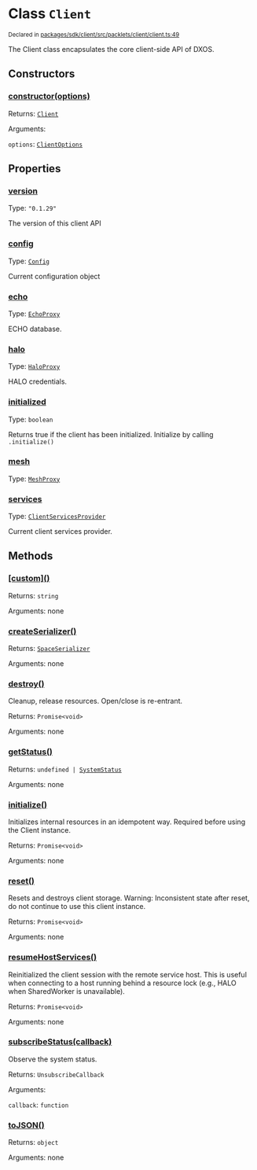 # Class `Client`
<sub>Declared in [packages/sdk/client/src/packlets/client/client.ts:49](https://github.com/dxos/dxos/blob/main/packages/sdk/client/src/packlets/client/client.ts#L49)</sub>


The Client class encapsulates the core client-side API of DXOS.


## Constructors
### [constructor(options)](https://github.com/dxos/dxos/blob/main/packages/sdk/client/src/packlets/client/client.ts#L69)



Returns: <code>[Client](/api/@dxos/client/classes/Client)</code>

Arguments: 

`options`: <code>[ClientOptions](/api/@dxos/client/types/ClientOptions)</code>


## Properties
### [version](https://github.com/dxos/dxos/blob/main/packages/sdk/client/src/packlets/client/client.ts#L53)
Type: <code>"0.1.29"</code>

The version of this client API

### [config](https://github.com/dxos/dxos/blob/main/packages/sdk/client/src/packlets/client/client.ts#L109)
Type: <code>[Config](/api/@dxos/client/classes/Config)</code>

Current configuration object

### [echo](https://github.com/dxos/dxos/blob/main/packages/sdk/client/src/packlets/client/client.ts#L139)
Type: <code>[EchoProxy](/api/@dxos/client/classes/EchoProxy)</code>

ECHO database.

### [halo](https://github.com/dxos/dxos/blob/main/packages/sdk/client/src/packlets/client/client.ts#L131)
Type: <code>[HaloProxy](/api/@dxos/client/classes/HaloProxy)</code>

HALO credentials.

### [initialized](https://github.com/dxos/dxos/blob/main/packages/sdk/client/src/packlets/client/client.ts#L124)
Type: <code>boolean</code>

Returns true if the client has been initialized. Initialize by calling  `.initialize()`

### [mesh](https://github.com/dxos/dxos/blob/main/packages/sdk/client/src/packlets/client/client.ts#L148)
Type: <code>[MeshProxy](/api/@dxos/client/classes/MeshProxy)</code>

### [services](https://github.com/dxos/dxos/blob/main/packages/sdk/client/src/packlets/client/client.ts#L116)
Type: <code>[ClientServicesProvider](/api/@dxos/client/interfaces/ClientServicesProvider)</code>

Current client services provider.


## Methods
### [\[custom\]()](https://github.com/dxos/dxos/blob/main/packages/sdk/client/src/packlets/client/client.ts#L93)



Returns: <code>string</code>

Arguments: none

### [createSerializer()](https://github.com/dxos/dxos/blob/main/packages/sdk/client/src/packlets/client/client.ts#L265)



Returns: <code>[SpaceSerializer](/api/@dxos/client/classes/SpaceSerializer)</code>

Arguments: none

### [destroy()](https://github.com/dxos/dxos/blob/main/packages/sdk/client/src/packlets/client/client.ts#L212)



Cleanup, release resources.
Open/close is re-entrant.


Returns: <code>Promise&lt;void&gt;</code>

Arguments: none

### [getStatus()](https://github.com/dxos/dxos/blob/main/packages/sdk/client/src/packlets/client/client.ts#L228)



Returns: <code>undefined | [SystemStatus](/api/@dxos/client/enums#SystemStatus)</code>

Arguments: none

### [initialize()](https://github.com/dxos/dxos/blob/main/packages/sdk/client/src/packlets/client/client.ts#L158)



Initializes internal resources in an idempotent way.
Required before using the Client instance.


Returns: <code>Promise&lt;void&gt;</code>

Arguments: none

### [reset()](https://github.com/dxos/dxos/blob/main/packages/sdk/client/src/packlets/client/client.ts#L253)



Resets and destroys client storage.
Warning: Inconsistent state after reset, do not continue to use this client instance.


Returns: <code>Promise&lt;void&gt;</code>

Arguments: none

### [resumeHostServices()](https://github.com/dxos/dxos/blob/main/packages/sdk/client/src/packlets/client/client.ts#L244)



Reinitialized the client session with the remote service host.
This is useful when connecting to a host running behind a resource lock
(e.g., HALO when SharedWorker is unavailable).


Returns: <code>Promise&lt;void&gt;</code>

Arguments: none

### [subscribeStatus(callback)](https://github.com/dxos/dxos/blob/main/packages/sdk/client/src/packlets/client/client.ts#L235)



Observe the system status.


Returns: <code>UnsubscribeCallback</code>

Arguments: 

`callback`: <code>function</code>

### [toJSON()](https://github.com/dxos/dxos/blob/main/packages/sdk/client/src/packlets/client/client.ts#L97)



Returns: <code>object</code>

Arguments: none
